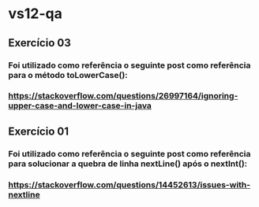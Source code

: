 # vs12-qa

## Exercício 03
### Foi utilizado como referência o seguinte post como referência para o método toLowerCase():
### https://stackoverflow.com/questions/26997164/ignoring-upper-case-and-lower-case-in-java

## Exercício 01
### Foi utilizado como referência o seguinte post como referência para solucionar a quebra de linha nextLine() após o nextInt():
### https://stackoverflow.com/questions/14452613/issues-with-nextline